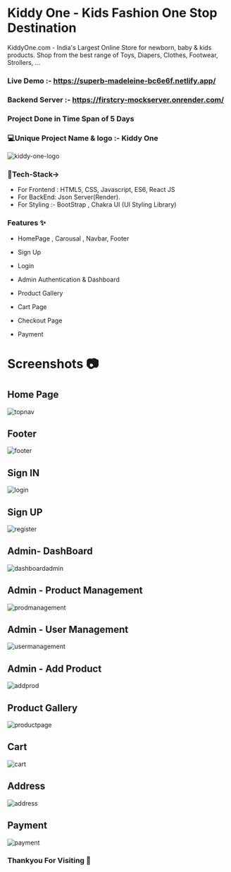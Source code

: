 # Kiddy One - Kids Fashion One Stop Destination

KiddyOne.com - India's Largest Online Store for newborn, 
baby & kids products. Shop from the best range of Toys, Diapers, Clothes, Footwear, Strollers, ...

### Live Demo :- https://superb-madeleine-bc6e6f.netlify.app/
### Backend Server :- https://firstcry-mockserver.onrender.com/

### Project Done in Time Span of 5 Days

### 💻Unique Project Name & logo :- Kiddy One
![kiddy-one-logo](https://user-images.githubusercontent.com/115460357/221510328-744fa7ea-52f9-487c-88c6-cd9081c89807.png)

### 💫Tech-Stack-> 
* For Frontend : HTML5, CSS, Javascript, ES6, React JS 
* For BackEnd: Json Server(Render). 
* For Styling :- BootStrap , Chakra UI (UI Styling Library)

### Features ✨
* HomePage , Carousal , Navbar, Footer

* Sign Up
 
* Login

* Admin Authentication & Dashboard

* Product Gallery

* Cart Page

* Checkout Page

* Payment


# Screenshots 📷

## Home Page
![topnav](https://user-images.githubusercontent.com/115460357/221512270-07b6f7d6-5b94-4884-aa74-3afaa85e128e.png)

## Footer
![footer](https://user-images.githubusercontent.com/115460357/221512381-1d470c3f-c0ad-427b-9f1a-468dfffaa183.png)

## Sign IN
![login](https://user-images.githubusercontent.com/115460357/221512465-7e76141f-ce68-481d-be0a-792e9dd7d6bf.png)

## Sign UP
![register](https://user-images.githubusercontent.com/115460357/221512510-9f1c2de6-9ec6-4718-a8df-282bd45ec548.png)

## Admin- DashBoard
![dashboardadmin](https://user-images.githubusercontent.com/115460357/221512982-c32a5539-cc0a-4f82-b25c-6a561e022282.png)

## Admin - Product Management
![prodmanagement](https://user-images.githubusercontent.com/115460357/221513085-d1531923-d1c3-4ec7-a9e3-d8803a515d48.png)

## Admin - User Management
![usermanagement](https://user-images.githubusercontent.com/115460357/221513170-ead656cd-5b3d-4538-b513-515420e549ce.png)


## Admin - Add Product
![addprod](https://user-images.githubusercontent.com/115460357/221513254-d708c24f-b914-42b0-b303-1a14e1095ba1.png)

## Product Gallery
![productpage](https://user-images.githubusercontent.com/115460357/221512574-beb44b13-2892-42f6-8415-420585d2f1f7.png)

## Cart
![cart](https://user-images.githubusercontent.com/115460357/221512636-995cd53d-6d3a-40d2-9c43-bc893b60614a.png)

## Address
![address](https://user-images.githubusercontent.com/115460357/221512760-d285fe56-07a4-499e-bf17-ddabfae38591.png)

## Payment
![payment](https://user-images.githubusercontent.com/115460357/221512839-c4305749-3d0f-460d-aa80-a4ccc11ef6ff.png)
 
 ### Thankyou For Visiting 🙂
